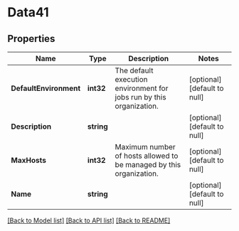 # Data41

## Properties
Name | Type | Description | Notes
------------ | ------------- | ------------- | -------------
**DefaultEnvironment** | **int32** | The default execution environment for jobs run by this organization. | [optional] [default to null]
**Description** | **string** |  | [optional] [default to null]
**MaxHosts** | **int32** | Maximum number of hosts allowed to be managed by this organization. | [optional] [default to null]
**Name** | **string** |  | [optional] [default to null]

[[Back to Model list]](../README.md#documentation-for-models) [[Back to API list]](../README.md#documentation-for-api-endpoints) [[Back to README]](../README.md)


